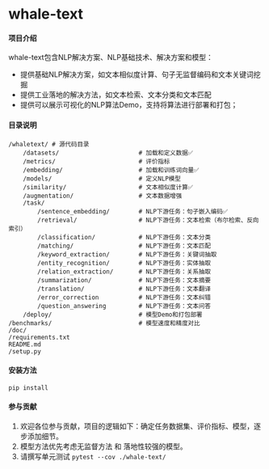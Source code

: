 # whale-text

#### 项目介绍

whale-text包含NLP解决方案、NLP基础技术、解决方案和模型：

- 提供基础NLP解决方案，如文本相似度计算、句子无监督编码和文本关键词挖掘
- 提供工业落地的解决方法，如文本检索、文本分类和文本匹配
- 提供可以展示可视化的NLP算法Demo，支持将算法进行部署和打包；

#### 目录说明

```
/whaletext/ # 源代码目录
    /datasets/                      # 加载和定义数据✅
    /metrics/                       # 评价指标
    /embedding/                     # 加载和训练词向量✅
    /models/                        # 定义NLP模型
    /similarity/                    # 文本相似度计算✅
    /augmentation/                  # 文本数据增强
    /task/  
	    /sentence_embedding/        # NLP下游任务：句子嵌入编码✅
	    /retrieval/                 # NLP下游任务：文本检索（布尔检索、反向索引）
	    /classification/            # NLP下游任务：文本分类
	    /matching/                  # NLP下游任务：文本匹配
	    /keyword_extraction/        # NLP下游任务：关键词抽取
	    /entity_recognition/        # NLP下游任务：实体抽取
	    /relation_extraction/       # NLP下游任务：关系抽取
	    /summarization/             # NLP下游任务：文本摘要
	    /translation/               # NLP下游任务：文本翻译
	    /error_correction           # NLP下游任务：文本纠错
	    /question_answering         # NLP下游任务：文本问答
	/deploy/                        # 模型Demo和打包部署
/benchmarks/                        # 模型速度和精度对比
/doc/  
/requirements.txt   
README.md
/setup.py
```

#### 安装方法

```
pip install 
```

#### 参与贡献

1. 欢迎各位参与贡献，项目的逻辑如下：确定任务数据集、评价指标、模型，逐步添加细节。
2. 模型方法优先考虑无监督方法 和 落地性较强的模型。
3. 请撰写单元测试 `pytest --cov ./whale-text/`
